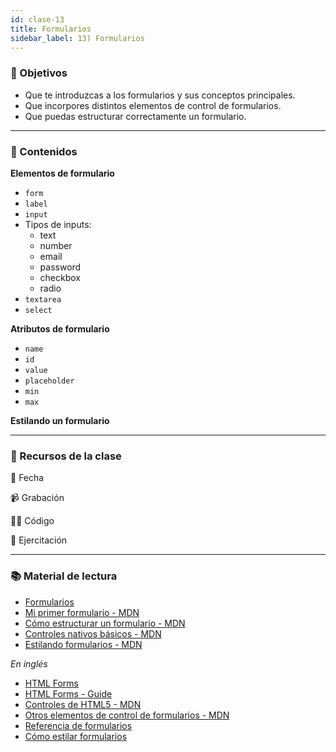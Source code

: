 ```yaml
---
id: clase-13
title: Formularios
sidebar_label: 13) Formularios
---
```


### 🏁 Objetivos

- Que te introduzcas a los formularios y sus conceptos principales.
- Que incorpores distintos elementos de control de formularios.
- Que puedas estructurar correctamente un formulario.

---

### 📝 Contenidos

**Elementos de formulario**

- `form`
- `label`
- `input`
- Tipos de inputs:
  - text
  - number
  - email
  - password
  - checkbox
  - radio
- `textarea`
- `select`

**Atributos de formulario**

- `name`
- `id`
- `value`
- `placeholder`
- `min`
- `max`

**Estilando un formulario**

---

### 🚀 Recursos de la clase

📆 Fecha

📹 Grabación

👩‍💻 Código

💪 Ejercitación

---

### 📚 Material de lectura

- [Formularios](https://frontend.adaitw.org/docs/html-css/hc05)
- [Mi primer formulario - MDN](https://developer.mozilla.org/es/docs/Learn/HTML/Forms/Your_first_HTML_form)
- [Cómo estructurar un formulario - MDN](https://developer.mozilla.org/es/docs/Learn/HTML/Forms/How_to_structure_an_HTML_form)
- [Controles nativos básicos - MDN](https://developer.mozilla.org/es/docs/Learn/HTML/Forms/The_native_form_widgets)
- [Estilando formularios - MDN](https://developer.mozilla.org/es/docs/Learn/HTML/Forms/Styling_HTML_forms)

_En inglés_

- [HTML Forms](https://marksheet.io/html-forms.html)
- [HTML Forms - Guide](https://www.internetingishard.com/html-and-css/forms/)
- [Controles de HTML5 - MDN](https://developer.mozilla.org/en-US/docs/Learn/Forms/HTML5_input_types)
- [Otros elementos de control de formularios - MDN](https://developer.mozilla.org/en-US/docs/Learn/Forms/Other_form_controls)
- [Referencia de formularios](https://htmlreference.io/forms/)
- [Cómo estilar formularios](https://blog.logrocket.com/how-to-style-forms-with-css-a-beginners-guide/)
